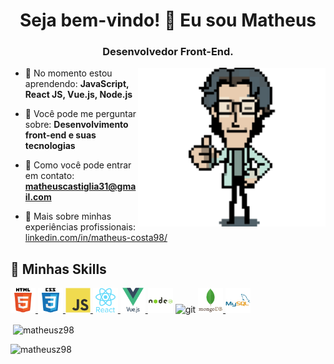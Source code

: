 <h1 align="center">Seja bem-vindo! 👋 Eu sou Matheus</h1>
<h3 align="center">Desenvolvedor Front-End.</h3>

<img src="otacon.png" min-width="300px" max-width="300px" width="300px" align="right" alt="Otacon">

- :seedling: No momento estou aprendendo: **JavaScript, React JS, Vue.js, Node.js**

- :speech_balloon: Você pode me perguntar sobre: **Desenvolvimento front-end e suas tecnologias**

- :love_letter: Como você pode entrar em contato: **matheuscastiglia31@gmail.com**

- 💼 Mais sobre minhas experiências profissionais: [linkedin.com/in/matheus-costa98/](linkedin.com/in/matheus-costa98/)

## 🚀 Minhas Skills
<p align="left"> <a href="https://www.w3.org/html/" target="_blank"> <img src="https://raw.githubusercontent.com/devicons/devicon/master/icons/html5/html5-original-wordmark.svg" alt="html5" width="40" height="40"/> </a> <a href="https://www.w3schools.com/css/" target="_blank"> <img src="https://raw.githubusercontent.com/devicons/devicon/master/icons/css3/css3-original-wordmark.svg" alt="css3" width="40" height="40"/> </a> <a href="https://git-scm.com/" target="_blank"> <a href="https://developer.mozilla.org/en-US/docs/Web/JavaScript" target="_blank"> <img src="https://raw.githubusercontent.com/devicons/devicon/master/icons/javascript/javascript-original.svg" alt="javascript" width="40" height="40"/> </a><a href="https://reactjs.org/" target="_blank"> <img src="https://raw.githubusercontent.com/devicons/devicon/master/icons/react/react-original-wordmark.svg" alt="react" width="40" height="40"/> <a href="https://vuejs.org/" target="_blank"> <img src="https://raw.githubusercontent.com/devicons/devicon/master/icons/vuejs/vuejs-original-wordmark.svg" alt="vuejs" width="40" height="40"/> </a> </a><a href="https://nodejs.org" target="_blank"> <img src="https://raw.githubusercontent.com/devicons/devicon/master/icons/nodejs/nodejs-original-wordmark.svg" alt="nodejs" width="40" height="40"/></a> <img src="https://www.vectorlogo.zone/logos/git-scm/git-scm-icon.svg" alt="git" width="40" height="40"/> </a>   <a href="https://www.mongodb.com/" target="_blank"> <img src="https://raw.githubusercontent.com/devicons/devicon/master/icons/mongodb/mongodb-original-wordmark.svg" alt="mongodb" width="40" height="40"/> </a> <a href="https://www.mysql.com/" target="_blank"> <img src="https://raw.githubusercontent.com/devicons/devicon/master/icons/mysql/mysql-original-wordmark.svg" alt="mysql" width="40" height="40"/> </a> </p>

<p>&nbsp;<img align="center" src="https://github-readme-stats.vercel.app/api?username=matheusz98&show_icons=true&theme=dracula&locale=en" alt="matheusz98" /></p>
<p><img align="left" src="https://github-readme-stats.vercel.app/api/top-langs?username=matheusz98&show_icons=true&theme=dracula&locale=en&layout=compact" alt="matheusz98" /></p>
